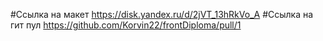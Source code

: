 #Ссылка на макет
https://disk.yandex.ru/d/2jVT_13hRkVo_A
#Ссылка на гит пул
https://github.com/Korvin22/frontDiploma/pull/1